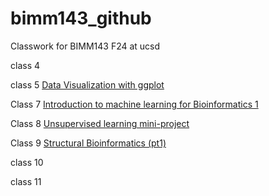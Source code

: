# bimm143_github
Classwork for BIMM143 F24 at ucsd

class 4 []()

class 5 [Data Visualization with ggplot]( )

Class 7 [Introduction to machine learning for Bioinformatics 1](https://github.com/ShubhyM/bimm143_github/blob/main/Class%2007/Class-07.pdf)

Class 8 [Unsupervised learning mini-project](https://github.com/ShubhyM/bimm143_github/blob/main/Class%2008/lab08.pdf)

Class 9 [Structural Bioinformatics (pt1)](https://github.com/ShubhyM/bimm143_github/blob/main/Class%2009/Class-09-.pdf)

class 10 []()

class 11 []()

